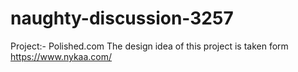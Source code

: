 # naughty-discussion-3257
Project:- Polished.com
The design idea of this project is taken form https://www.nykaa.com/

